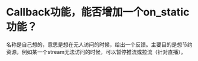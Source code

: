 # Callback功能，能否增加一个on_static功能？
名称是自己想的，意思是想在无人访问的时候，给出一个反馈。主要目的是想节约资源，例如某一个stream无法访问的时候，可以暂停推流或拉流（针对直播）。
